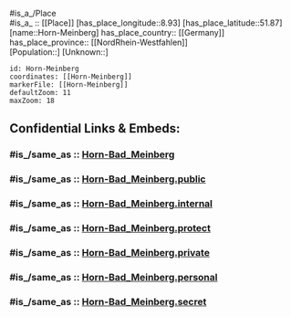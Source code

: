 ﻿---
confidential: public
isDeleted: false
location:
- 51.87
- 8.93
mapmarker: city
mapzoom:
- 7
- 12
SpocWebEntityId: 31027
tags:
- geo/City
type: City
---

#is_a_/Place  
#is_a_ :: [[Place]] 
[has_place_longitude::8.93] 
[has_place_latitude::51.87] 
[name::Horn-Meinberg] 
has_place_country:: [[Germany]]  
has_place_province:: [[NordRhein-Westfahlen]]  
[Population::] 
[Unknown::] 


```leaflet
id: Horn-Meinberg
coordinates: [[Horn-Meinberg]] 
markerFile: [[Horn-Meinberg]] 
defaultZoom: 11 
maxZoom: 18
```


## Confidential Links & Embeds: 

### #is_/same_as :: [Horn-Bad_Meinberg](/_Standards/Earth/Continent/Europe/Europe~Central/Germany/Germany~West/Nordrhein-Westfalen/counties~NW/Lippe/cities~Lippe/Horn-Bad_Meinberg.md) 

### #is_/same_as :: [Horn-Bad_Meinberg.public](/_public/Earth/Continent/Europe/Europe~Central/Germany/Germany~West/Nordrhein-Westfalen/counties~NW/Lippe/cities~Lippe/Horn-Bad_Meinberg.public.md) 

### #is_/same_as :: [Horn-Bad_Meinberg.internal](/_internal/Earth/Continent/Europe/Europe~Central/Germany/Germany~West/Nordrhein-Westfalen/counties~NW/Lippe/cities~Lippe/Horn-Bad_Meinberg.internal.md) 

### #is_/same_as :: [Horn-Bad_Meinberg.protect](/_protect/Earth/Continent/Europe/Europe~Central/Germany/Germany~West/Nordrhein-Westfalen/counties~NW/Lippe/cities~Lippe/Horn-Bad_Meinberg.protect.md) 

### #is_/same_as :: [Horn-Bad_Meinberg.private](/_private/Earth/Continent/Europe/Europe~Central/Germany/Germany~West/Nordrhein-Westfalen/counties~NW/Lippe/cities~Lippe/Horn-Bad_Meinberg.private.md) 

### #is_/same_as :: [Horn-Bad_Meinberg.personal](/_personal/Earth/Continent/Europe/Europe~Central/Germany/Germany~West/Nordrhein-Westfalen/counties~NW/Lippe/cities~Lippe/Horn-Bad_Meinberg.personal.md) 

### #is_/same_as :: [Horn-Bad_Meinberg.secret](/_secret/Earth/Continent/Europe/Europe~Central/Germany/Germany~West/Nordrhein-Westfalen/counties~NW/Lippe/cities~Lippe/Horn-Bad_Meinberg.secret.md)

